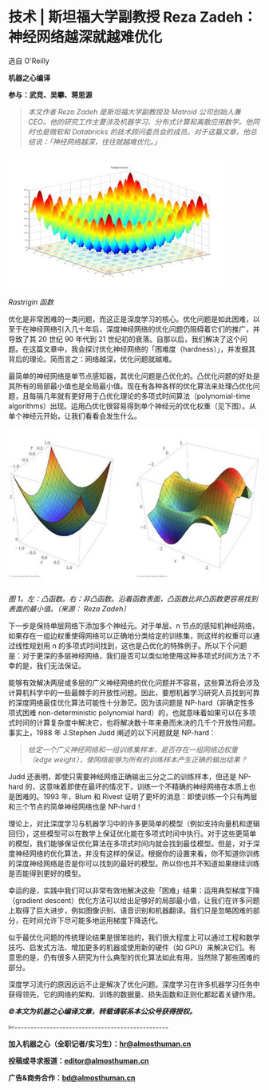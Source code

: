 # 技术 | 斯坦福大学副教授 Reza Zadeh：神经网络越深就越难优化

选自 O'Reilly

**机器之心编译**

**参与：武竞、吴攀、蒋思源**

> *本文作者 Reza Zadeh 是斯坦福大学副教授及 Matroid 公司创始人兼 CEO。他的研究工作主要涉及机器学习、分布式计算和离散应用数学。他同时也是微软和 Databricks 的技术顾问委员会的成员。对于这篇文章，他总结说：「神经网络越深，往往就越难优化。」*

![](img/4c13b293f4212bb0e00deda097707f56.jpg)

*Rastrigin 函数*

优化是非常困难的一类问题，而这正是深度学习的核心。优化问题是如此困难，以至于在神经网络引入几十年后，深度神经网络的优化问题仍阻碍着它们的推广，并导致了其 20 世纪 90 年代到 21 世纪初的衰落。自那以后，我们解决了这个问题。在这篇文章中，我会探讨优化神经网络的「困难度（hardness）」，并发掘其背后的理论。简而言之：网络越深，优化问题就越难。

最简单的神经网络是单节点感知器，其优化问题是凸优化的。凸优化问题的好处是其所有的局部最小值也是全局最小值。现在有各种各样的优化算法来处理凸优化问题，且每隔几年就有更好用于凸优化理论的多项式时间算法（polynomial-time algorithms）出现。运用凸优化很容易得到单个神经元的优化权重（见下图）。从单个神经元开始，让我们看看会发生什么。

![](img/7fe036189cf6421a244d68bc7556a001.jpg)

*图 1。左：凸函数。右：非凸函数。沿着函数表面，凸函数比非凸函数更容易找到表面的最小值。（来源： Reza Zadeh）*

下一步是保持单层网络下添加多个神经元。对于单层、n 节点的感知机神经网络，如果存在一组边权重使得网络可以正确地分类给定的训练集，则这样的权重可以通过线性规划用 n 的多项式时间找到，这也是凸优化的特殊例子。所以下个问题是：对于更深的多层神经网络，我们是否可以类似地使用这种多项式时间方法？不幸的是，我们无法保证。

能够有效解决两层或多层的广义神经网络的优化问题并不容易，这些算法将会涉及计算机科学中的一些最棘手的开放性问题。因此，要想机器学习研究人员找到可靠的深度网络最佳优化算法可能性十分渺茫。因为该问题是 NP-hard（非确定性多项式困难 non-deterministic polynomial hard）的，也就意味着如果可以在多项式时间的计算复杂度中解决它，也将解决数十年来悬而未决的几千个开放性问题。事实上，1988 年 J.Stephen Judd 阐述的以下问题就是 NP-hard：

> *给定一个广义神经网络和一组训练集样本，是否存在一组网络边权重（edge weight），使网络能够为所有的训练样本产生正确的输出结果？*

Judd 还表明，即使只需要神经网络正确输出三分之二的训练样本，但还是 NP-hard 的，这意味着即使在最坏的情况下，训练一个不精确的神经网络在本质上也是困难的。1993 年，Blum 和 Rivest 证明了更坏的消息：即使训练一个只有两层和三个节点的简单神经网络也是 NP-hard！

理论上，对比深度学习与机器学习中的许多更简单的模型（例如支持向量机和逻辑回归），这些模型可以在数学上保证优化能在多项式时间中执行。对于这些更简单的模型，我们能够保证优化算法在多项式时间内就会找到最佳模型。但是，对于深度神经网络的优化算法，并没有这样的保证。根据你的设置来看，你不知道你训练的深度神经网络是否是你可以找到的最好的模型。所以你也并不知道如果继续训练是否能得到更好的模型。

幸运的是，实践中我们可以非常有效地解决这些「困难」结果：运用典型梯度下降（gradient descent）优化方法可以给出足够好的局部最小值，让我们在许多问题上取得了巨大进步，例如图像识别、语音识别和机器翻译。我们只是忽略困难的部分，在时间允许下尽可能多地运用梯度下降迭代。

似乎最优化问题的传统理论结果是很笨拙的，我们很大程度上可以通过工程和数学技巧、启发式方法、增加更多的机器或使用新的硬件（如 GPU）来解决它们。有意思的是，仍有很多人研究为什么典型的优化算法如此有用，当然除了那些困难的部分。

深度学习流行的原因远远不止是解决了优化问题。深度学习在许多机器学习任务中获得领先，它的网络的架构、训练的数据量、损失函数和正则化都起着关键作用。

******©本文为机器之心编译文章，***转载请联系本公众号获得授权******。***

✄------------------------------------------------

**加入机器之心（全职记者/实习生）：hr@almosthuman.cn**

**投稿或寻求报道：editor@almosthuman.cn**

**广告&商务合作：bd@almosthuman.cn**